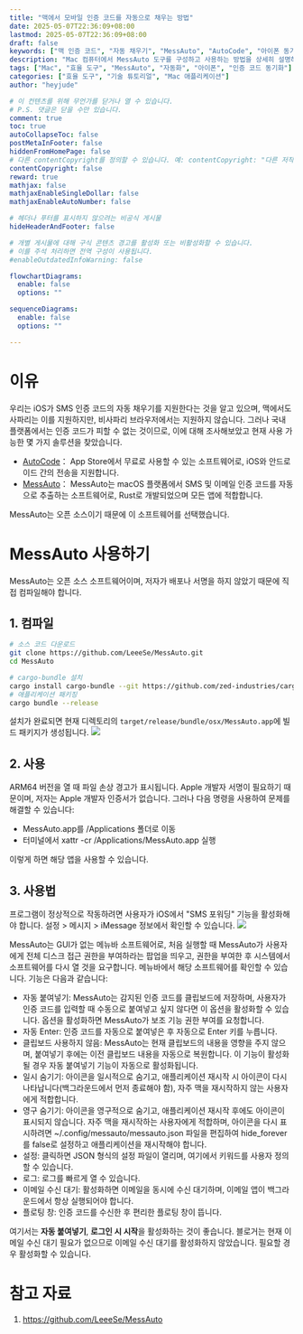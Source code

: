 ```yaml
---
title: "맥에서 모바일 인증 코드를 자동으로 채우는 방법"
date: 2025-05-07T22:36:09+08:00
lastmod: 2025-05-07T22:36:09+08:00
draft: false
keywords: ["맥 인증 코드", "자동 채우기", "MessAuto", "AutoCode", "아이폰 동기화", "SMS 인증 코드", "효율 도구", "자동화 도구"]
description: "Mac 컴퓨터에서 MessAuto 도구를 구성하고 사용하는 방법을 상세히 설명하여, 아이폰 모바일 인증 코드를 자동으로 동기화하고 채우는 실용적인 튜토리얼입니다."
tags: ["Mac", "효율 도구", "MessAuto", "자동화", "아이폰", "인증 코드 동기화"]
categories: ["효율 도구", "기술 튜토리얼", "Mac 애플리케이션"]
author: "heyjude"

# 이 컨텐츠를 위해 무언가를 닫거나 열 수 있습니다.
# P.S. 댓글은 닫을 수만 있습니다.
comment: true
toc: true
autoCollapseToc: false
postMetaInFooter: false
hiddenFromHomePage: false
# 다른 contentCopyright를 정의할 수 있습니다. 예: contentCopyright: "다른 저작권입니다."
contentCopyright: false
reward: true
mathjax: false
mathjaxEnableSingleDollar: false
mathjaxEnableAutoNumber: false

# 헤더나 푸터를 표시하지 않으려는 비공식 게시물
hideHeaderAndFooter: false

# 개별 게시물에 대해 구식 콘텐츠 경고를 활성화 또는 비활성화할 수 있습니다.
# 이를 주석 처리하면 전역 구성이 사용됩니다.
#enableOutdatedInfoWarning: false

flowchartDiagrams:
  enable: false
  options: ""

sequenceDiagrams: 
  enable: false
  options: ""

---
```


# 이유
우리는 iOS가 SMS 인증 코드의 자동 채우기를 지원한다는 것을 알고 있으며, 맥에서도 사파리는 이를 지원하지만, 비사파리 브라우저에서는 지원하지 않습니다. 그러나 국내 플랫폼에서는 인증 코드가 피할 수 없는 것이므로, 이에 대해 조사해보았고 현재 사용 가능한 몇 가지 솔루션을 찾았습니다.

* [AutoCode](https://apps.apple.com/cn/app/id6472872202)： App Store에서 무료로 사용할 수 있는 소프트웨어로, iOS와 안드로이드 간의 전송을 지원합니다.
* [MessAuto](https://github.com/LeeeSe/MessAuto)： MessAuto는 macOS 플랫폼에서 SMS 및 이메일 인증 코드를 자동으로 추출하는 소프트웨어로, Rust로 개발되었으며 모든 앱에 적합합니다.

MessAuto는 오픈 소스이기 때문에 이 소프트웨어를 선택했습니다.

# MessAuto 사용하기
MessAuto는 오픈 소스 소프트웨어이며, 저자가 배포나 서명을 하지 않았기 때문에 직접 컴파일해야 합니다.

## 1. 컴파일

```bash
# 소스 코드 다운로드
git clone https://github.com/LeeeSe/MessAuto.git
cd MessAuto

# cargo-bundle 설치
cargo install cargo-bundle --git https://github.com/zed-industries/cargo-bundle.git --branch add-plist-extension
# 애플리케이션 패키징
cargo bundle --release
```
설치가 완료되면 현재 디렉토리의 `target/release/bundle/osx/MessAuto.app`에 빌드 패키지가 생성됩니다.
![](https://img.music-poster.art/2025/05/c090074301dfda862dea2b0797bcdeec.png)

## 2. 사용
ARM64 버전을 열 때 파일 손상 경고가 표시됩니다. Apple 개발자 서명이 필요하기 때문이며, 저자는 Apple 개발자 인증서가 없습니다. 그러나 다음 명령을 사용하여 문제를 해결할 수 있습니다:
* MessAuto.app를 /Applications 폴더로 이동
* 터미널에서 xattr -cr /Applications/MessAuto.app 실행

이렇게 하면 해당 앱을 사용할 수 있습니다.

## 3. 사용법
프로그램이 정상적으로 작동하려면 사용자가 iOS에서 "SMS 포워딩" 기능을 활성화해야 합니다. 설정 > 메시지 > iMessage 정보에서 확인할 수 있습니다.
![](https://img.music-poster.art/2025/05/20e37bdec4c71f08fe4605b2534b2113.jpeg)

MessAuto는 GUI가 없는 메뉴바 소프트웨어로, 처음 실행할 때 MessAuto가 사용자에게 전체 디스크 접근 권한을 부여하라는 팝업을 띄우고, 권한을 부여한 후 시스템에서 소프트웨어를 다시 열 것을 요구합니다. 메뉴바에서 해당 소프트웨어를 확인할 수 있습니다. 기능은 다음과 같습니다:
* 자동 붙여넣기: MessAuto는 감지된 인증 코드를 클립보드에 저장하며, 사용자가 인증 코드를 입력할 때 수동으로 붙여넣고 싶지 않다면 이 옵션을 활성화할 수 있습니다. 옵션을 활성화하면 MessAuto가 보조 기능 권한 부여를 요청합니다.
* 자동 Enter: 인증 코드를 자동으로 붙여넣은 후 자동으로 Enter 키를 누릅니다.
* 클립보드 사용하지 않음: MessAuto는 현재 클립보드의 내용을 영향을 주지 않으며, 붙여넣기 후에는 이전 클립보드 내용을 자동으로 복원합니다. 이 기능이 활성화될 경우 자동 붙여넣기 기능이 자동으로 활성화됩니다.
* 일시 숨기기: 아이콘을 일시적으로 숨기고, 애플리케이션 재시작 시 아이콘이 다시 나타납니다(백그라운드에서 먼저 종료해야 함), 자주 맥을 재시작하지 않는 사용자에게 적합합니다.
* 영구 숨기기: 아이콘을 영구적으로 숨기고, 애플리케이션 재시작 후에도 아이콘이 표시되지 않습니다. 자주 맥을 재시작하는 사용자에게 적합하며, 아이콘을 다시 표시하려면 ~/.config/messauto/messauto.json 파일을 편집하여 hide_forever를 false로 설정하고 애플리케이션을 재시작해야 합니다.
* 설정: 클릭하면 JSON 형식의 설정 파일이 열리며, 여기에서 키워드를 사용자 정의할 수 있습니다.
* 로그: 로그를 빠르게 열 수 있습니다.
* 이메일 수신 대기: 활성화하면 이메일을 동시에 수신 대기하며, 이메일 앱이 백그라운드에서 항상 실행되어야 합니다.
* 플로팅 창: 인증 코드를 수신한 후 편리한 플로팅 창이 뜹니다.

여기서는 **자동 붙여넣기**, **로그인 시 시작**을 활성화하는 것이 좋습니다. 블로거는 현재 이메일 수신 대기 필요가 없으므로 이메일 수신 대기를 활성화하지 않았습니다. 필요할 경우 활성화할 수 있습니다.

# 참고 자료
1. https://github.com/LeeeSe/MessAuto

